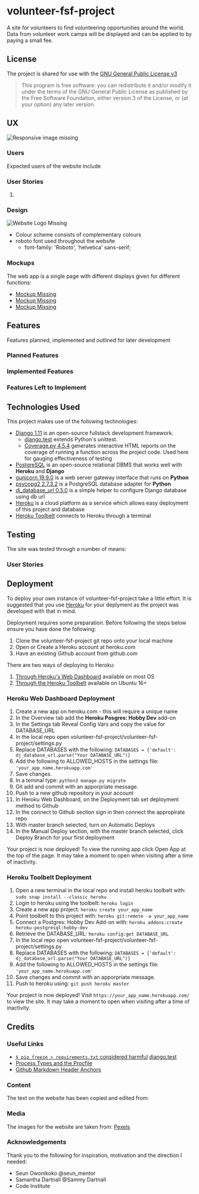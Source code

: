 # volunteer-fsf-project

A site for volunteers to find volunteering opportunities around the world.
Data from volunteer work camps will be displayed and can be applied to by paying a small fee.

## License

The project is shared for use with the [GNU General Public License v3](https://github.com/Pattern-Projects/oireachtas-ifd-project/blob/master/LICENSE)

>   This program is free software: you can redistribute it and/or modify
    it under the terms of the GNU General Public License as published by
    the Free Software Foundation, either version 3 of the License, or
    (at your option) any later version.

    
## UX

<!--Responsive Views of Home Page-->
![Responsive image missing](documentation/Responsive.png)

### Users 

Expected users of the website include

### User Stories

1.

### Design

<!--- Gold circles representing the seats of the Oireachtas-->
![Website Logo Missing](documentation/logo.png)
- Colour scheme consists of complementary colours 
- roboto font used throughout the website
    - font-family: 'Roboto', 'helvetica' sans-serif;

### Mockups

The web app is a single page with different displays given for different functions:
- [Mockup Missing]()  
- [Mockup Missing]()  
- [Mockup Missing]()  


## Features

Features planned, implemented and outlined for later development 

### Planned Features

### Implemented Features

### Features Left to Implement


## Technologies Used

This project makes use of the following technologies:
- [Django 1.11](https://docs.djangoproject.com/en/1.11/) is an open-source fullstack development framework.
    - [django.test](https://docs.djangoproject.com/en/1.11/topics/testing/) extends Python's unittest.
    - [Coverage.py 4.5.4](https://coverage.readthedocs.io/en/v4.5.x/) generates interactive HTML reports on the coverage of running a function across the project code. Used here for gauging effectiveness of testing
- [PostgreSQL](https://www.postgresql.org/) is an open-source relational DBMS that works well with **Heroku** and **Django**
- [gunicorn 19.9.0](https://gunicorn.org/) is a web server gateway interface that runs on **Python**
- [psycopg2 2.7.3.2](https://pypi.org/project/psycopg2/) is a PostgreSQL database adapter for **Python**
- [dj_database_url 0.5.0](https://pypi.org/project/dj-database-url/) is a simple helper to configure Django database using db url
- [Heroku](http://heroku.com) is a cloud platform as a service which allows easy deployment of this project and database
- [Heroku Toolbelt](https://devcenter.heroku.com/articles/heroku-cli) connects to Heroku through a terminal

## Testing

The site was tested through a number of means:

### User Stories


## Deployment

To deploy your own instance of volunteer-fsf-project take a little effort.
It is suggested that you use [Heroku](http://heroku.com) for your deplyment as the project was developed with that in mind.

Deployment requires some preparation. Before following the steps below ensure you have done the following:
1. Clone the volunteer-fsf-project git repo onto your local machine
2. Open or Create a Heroku account at heroku.com
3. Have an existing Github account from github.com

There are two ways of deploying to Heroku:
1. [Through Heroku's Web Dashboard](#Heroku-Web-Dashboard-Deployment) available on most OS
2. [Through the Heroku Toolbelt](#Heroku-Toolbelt-Deployment) available on Ubuntu 16+

### Heroku Web Dashboard Deployment

1. Create a new app on heroku.com - this will require a unique name
2. In the Overview tab add the **Heroku Posgres: Hobby Dev** add-on
3. In the Settings tab Reveal Config Vars and copy the value for DATABASE_URL
4. In the local repo open volunteer-fsf-project/volunteer-fsf-project/settings.py
5. Replace DATABASES with the following:
    `DATABASES = {'default': dj_database_url.parse("Your DATABASE_URL")}`
6. Add the following to ALLOWED_HOSTS in the settings file:
    `'your_app_name.herokuapp.com'`
7. Save changes.
8. In a teminal type:
    `python3 manage.py migrate`
9. Git add and commit with an apporpriate message.
10. Push to a new github repository in your account
11. In Heroku Web Dashboard, on the Deployment tab set deployment method to Github
12. In the connect to Github section sign in then connect the appropirate repo
13. With master branch selected, turn on Automatic Deploys
14. In the Manual Deploy section, with the master branch selected, click Deploy Branch for your first deployment

Your project is now deployed! To view the running app click Open App at the top of the page. It may take a moment to open when visiting after a time of inactivity.

### Heroku Toolbelt Deployment

1. Open a new terminal in the local repo and install heroku toolbelt with:
    `sudo snap install --classic heroku`
2. Login to heroku using the toolbelt:
    `heroku login`
3. Create a new app project:
    `heroku create your_app_name`
4. Point toolbelt to this project with:
    `heroku git:remote -a your_app_name`
4. Connect a Postgres: Hobby Dev Add-on with:
    `heroku addons:create heroku-postgresql:hobby-dev`
4. Retrieve the DATABASE_URL:
    `heroku config:get DATABASE_URL`
4. In the local repo open volunteer-fsf-project/volunteer-fsf-project/settings.py
5. Replace DATABASES with the following:
    `DATABASES = {'default': dj_database_url.parse("Your DATABASE_URL")}`
3. Add the following to ALLOWED_HOSTS in the settings file:
    `'your_app_name.herokuapp.com'`
4. Save changes and commit with an apporpriate message.
5. Push to heroku using:
    `git push heroku master`

Your project is now deployed! Visit `https://your_app_name.herokuapp.com/` to view the site. It may take a moment to open when visiting after a time of inactivity.

## Credits

### Useful Links
- [`$ pip freeze > requirements.txt` considered harmful](https://medium.com/@tomagee/pip-freeze-requirements-txt-considered-harmful-f0bce66cf895)
[django.test](https://docs.djangoproject.com/en/1.11/topics/testing/)
- [Process Types and the Procfile](https://pythonhosted.org/deis/using_deis/process-types/)
- [Github Markdown Header Anchors](https://gist.github.com/asabaylus/3071099)

### Content
The text on the website has been copied and edited from:

### Media
The images for the website are taken from:
[Pexels](https://www.pexels.com/)

### Acknowledgements
Thank you to the following for inspiration, motivation and the direction I needed:
- Seun Owonikoko    @seun_mentor
- Samantha Dartnall @Sammy Dartnall
- Code Institute